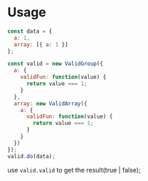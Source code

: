 # Usage

```javascript
const data = {
  a: 1,
  array: [{ a: 1 }]
};

const valid = new ValidGroup({
  a: {
    validFun: function(value) {
      return value === 1;
    }
  },
  array: new ValidArray({
    a: {
      validFun: function(value) {
        return value === 1;
      }
    }
  })
});
valid.do(data);
```

use `valid.valid` to get the result(true | false);
